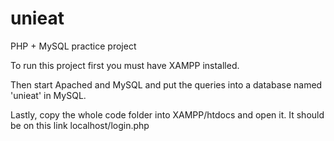 # unieat
PHP + MySQL practice project

To run this project first you must have XAMPP installed.

Then start Apached and MySQL and put the queries into a database named 'unieat' in MySQL.

Lastly, copy the whole code folder into XAMPP/htdocs and open it. It should be on this link localhost/login.php
